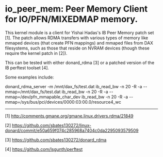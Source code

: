 io_peer_mem: Peer Memory Client for IO/PFN/MIXEDMAP memory.
===========================================================

This kernel module is a client for Yishai Hadas's IB Peer Memory patch
set [1]. The patch allows RDMA transfers with various types of memory
like mmaped devices (that create PFN mappings) and mmaped files from
DAX filesystems, such as those that reside on NVRAM devices (though
these require the kernel patch in [2]).

This can be tested with either donard_rdma [3] or a patched version of
the IB perftest toolset [4].

Some examples include:

donard_rdma_server -m /mnt/dax_fs/test.dat
ib_read_bw -n 20 -R -a --mmap=/mnt/dax_fs/test.dat
ib_read_bw -n 20 -R -a --mmap=/dev/pfn_mmapable_char_dev
ib_read_bw -n 20 -R -a --mmap=/sys/bus/pci/devices/0000\:03\:00.0/resource4_wc



---------------------------------------

[1] http://comments.gmane.org/gmane.linux.drivers.rdma/21849

[2] https://github.com/sbates130272/linux-donard/commit/e50a659f074c285968a7404c0da2295093579509

[3] https://github.com/sbates130272/donard_rdma

[4] https://github.com/lsgunth/perftest
